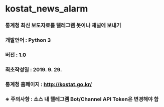 # kostat_news_alarm
### 통계청 최신 보도자료를 텔레그램 봇이나 채널에 보내기
### 개발언어 : Python 3
### 버전 :  1.0
### 최초작성일 : 2019. 9. 29.
### 통계청 홈페이지 : http://kostat.go.kr/
### ※ 주의사항 : 소스 내 텔레그램 Bot/Channel API Token은 변경해야 함
